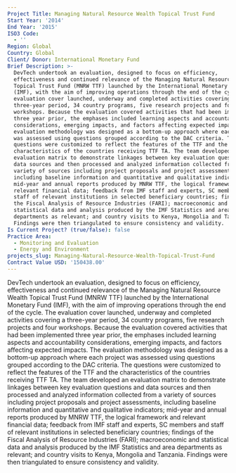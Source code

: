 ```yaml
---
Project Title: Managing Natural Resource Wealth Topical Trust Fund
Start Year: '2014'
End Year: '2015'
ISO3 Code:
  - ''
Region: Global
Country: Global
Client/ Donor: International Monetary Fund
Brief Description: >-
  DevTech undertook an evaluation, designed to focus on efficiency,
  effectiveness and continued relevance of the Managing Natural Resource Wealth
  Topical Trust Fund (MNRW TTF) launched by the International Monetary Fund
  (IMF), with the aim of improving operations through the end of the cycle. The
  evaluation cover launched, underway and completed activities covering a
  three-year period, 34 country programs, five research projects and four
  workshops. Because the evaluation covered activities that had been implemented
  three year prior, the emphases included learning aspects and accountability
  considerations, emerging impacts, and factors affecting expected impacts. The
  evaluation methodology was designed as a bottom-up approach where each project
  was assessed using questions grouped according to the DAC criteria. The
  questions were customized to reflect the features of the TTF and the
  characteristics of the countries receiving TTF TA. The team developed an
  evaluation matrix to demonstrate linkages between key evaluation questions and
  data sources and then processed and analyzed information collected from a
  variety of sources including project proposals and project assessments,
  including baseline information and quantitative and qualitative indicators;
  mid-year and annual reports produced by MNRW TTF, the logical framework and
  relevant financial data; feedback from IMF staff and experts, SC members and
  staff of relevant institutions in selected beneficiary countries; findings of
  the Fiscal Analysis of Resource Industries (FARI); macroeconomic and
  statistical data and analysis produced by the IMF Statistics and area
  departments as relevant; and country visits to Kenya, Mongolia and Tanzania.
  Findings were then triangulated to ensure consistency and validity.
Is Current Project? (true/false): false
Practice Area:
  - Monitoring and Evaluation
  - Energy and Environment
projects_slug: Managing-Natural-Resource-Wealth-Topical-Trust-Fund
Contract Value USD: '150438.00'
---
```

DevTech undertook an evaluation, designed to focus on efficiency, effectiveness and continued relevance of the Managing Natural Resource Wealth Topical Trust Fund (MNRW TTF) launched by the International Monetary Fund (IMF), with the aim of improving operations through the end of the cycle. The evaluation cover launched, underway and completed activities covering a three-year period, 34 country programs, five research projects and four workshops. Because the evaluation covered activities that had been implemented three year prior, the emphases included learning aspects and accountability considerations, emerging impacts, and factors affecting expected impacts. The evaluation methodology was designed as a bottom-up approach where each project was assessed using questions grouped according to the DAC criteria. The questions were customized to reflect the features of the TTF and the characteristics of the countries receiving TTF TA. The team developed an evaluation matrix to demonstrate linkages between key evaluation questions and data sources and then processed and analyzed information collected from a variety of sources including project proposals and project assessments, including baseline information and quantitative and qualitative indicators; mid-year and annual reports produced by MNRW TTF, the logical framework and relevant financial data; feedback from IMF staff and experts, SC members and staff of relevant institutions in selected beneficiary countries; findings of the Fiscal Analysis of Resource Industries (FARI); macroeconomic and statistical data and analysis produced by the IMF Statistics and area departments as relevant; and country visits to Kenya, Mongolia and Tanzania. Findings were then triangulated to ensure consistency and validity.